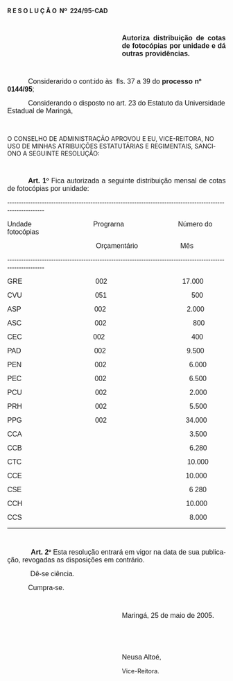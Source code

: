<body lang=PT-BR style='tab-interval:36.0pt'>

<div class=Section1>

<p class=MsoTitle><b>R E S O L U Ç Ã O<span style="mso-spacerun: yes"> 
</span>Nº<span style="mso-spacerun: yes">  </span>224/95-CAD<o:p></o:p></b></p>

<p class=MsoNormal><span style='font-size:12.0pt;mso-bidi-font-size:10.0pt;
font-family:Arial'><![if !supportEmptyParas]>&nbsp;<![endif]><o:p></o:p></span></p>

<p class=MsoNormal style='margin-left:7.0cm;text-align:justify'><b><span
style='font-size:12.0pt;mso-bidi-font-size:10.0pt;font-family:Arial'>Autoriza
distribuição de cotas de fotocópias por unidade e dá outras providências.<o:p></o:p></span></b></p>

<p class=MsoNormal><span style='font-size:12.0pt;mso-bidi-font-size:10.0pt;
font-family:Arial'><![if !supportEmptyParas]>&nbsp;<![endif]><o:p></o:p></span></p>

<p class=MsoNormal style='text-indent:36.0pt'><span style='font-size:12.0pt;
mso-bidi-font-size:10.0pt;font-family:Arial'>Considerarido o cont:ido às<span
style="mso-spacerun: yes">  </span>fls. 37 a 39 do <b>processo nº 0144/95</b>;<o:p></o:p></span></p>

<p class=MsoNormal style='text-indent:36.0pt'><span style='font-size:12.0pt;
mso-bidi-font-size:10.0pt;font-family:Arial'>Considerando o disposto no art. 23
do Estatuto da Universidade Estadual de Maringá,<o:p></o:p></span></p>

<p class=MsoNormal style='text-indent:36.0pt'><span style='font-size:12.0pt;
mso-bidi-font-size:10.0pt;font-family:Arial'><![if !supportEmptyParas]>&nbsp;<![endif]><o:p></o:p></span></p>

<p class=MsoBodyTextIndent>O CONSELHO DE ADMINISTRAÇÃO APROVOU E EU,
VICE-REITORA, NO USO DE MINHAS ATRIBUIÇÕES ESTATUTÁRIAS E REGIMENTAIS, SANCIONO
A SEGUINTE RESOLUÇÃO:</p>

<p class=MsoNormal><span style='font-size:12.0pt;mso-bidi-font-size:10.0pt;
font-family:Arial'><![if !supportEmptyParas]>&nbsp;<![endif]><o:p></o:p></span></p>

<p class=MsoNormal style='text-align:justify;text-indent:36.0pt'><b><span
style='font-size:12.0pt;mso-bidi-font-size:10.0pt;font-family:Arial'>Art. 1º </span></b><span
style='font-size:12.0pt;mso-bidi-font-size:10.0pt;font-family:Arial'>Fica
autorizada a seguinte distribuição mensal de cotas de fotocópias por unidade:<o:p></o:p></span></p>

<p class=MsoNormal style='text-align:justify'><span style='font-size:12.0pt;
mso-bidi-font-size:10.0pt;font-family:Arial'>--------------------------------------------------------------------------------------------------------------<o:p></o:p></span></p>

<p class=MsoNormal style='tab-stops:138.05pt 275.35pt 436.55pt'><span
style='font-size:12.0pt;mso-bidi-font-size:10.0pt;font-family:Arial'>Undade<span
style='mso-tab-count:1'>                                </span>Prograrna<span
style='mso-tab-count:1'>                            </span>Número do fotocópias<o:p></o:p></span></p>

<p class=MsoNormal style='tab-stops:138.05pt 275.35pt 436.55pt'><span
style='font-size:12.0pt;mso-bidi-font-size:10.0pt;font-family:Arial'><span
style='mso-tab-count:1'>                                              </span>Orçamentário<span
style='mso-tab-count:1'>                      </span>Mês<o:p></o:p></span></p>

<p class=MsoNormal style='tab-stops:138.05pt 275.35pt 436.55pt'><span
style='font-size:12.0pt;mso-bidi-font-size:10.0pt;font-family:Arial'>--------------------------------------------------------------------------------------------------------------<o:p></o:p></span></p>

<p class=MsoNormal style='tab-stops:138.05pt 275.35pt 436.55pt'><span
style='font-size:12.0pt;mso-bidi-font-size:10.0pt;font-family:Arial'>GRE<span
style='mso-tab-count:1'>                                      </span>002<span
style='mso-tab-count:1'>                                       </span>17.000<o:p></o:p></span></p>

<p class=MsoNormal style='tab-stops:138.05pt 275.35pt 436.55pt'><span
style='font-size:12.0pt;mso-bidi-font-size:10.0pt;font-family:Arial'>CVU<span
style='mso-tab-count:1'>                                      </span>051<span
style='mso-tab-count:1'>                                       </span><span
style="mso-spacerun: yes">     </span>500<o:p></o:p></span></p>

<p class=MsoNormal style='tab-stops:138.05pt 275.35pt 436.55pt'><span
style='font-size:12.0pt;mso-bidi-font-size:10.0pt;font-family:Arial'>ASP<span
style='mso-tab-count:1'>                                      </span>002<span
style='mso-tab-count:1'>                                       </span><span
style="mso-spacerun: yes">   </span>2.000<o:p></o:p></span></p>

<p class=MsoNormal style='tab-stops:138.05pt 275.35pt 436.55pt'><span
lang=ES-TRAD style='font-size:12.0pt;mso-bidi-font-size:10.0pt;font-family:
Arial;mso-ansi-language:ES-TRAD'>ASC<span style='mso-tab-count:1'>                                      </span>002<span
style='mso-tab-count:1'>                                       </span><span
style="mso-spacerun: yes">      </span>800<o:p></o:p></span></p>

<p class=MsoNormal style='tab-stops:138.05pt 275.35pt 436.55pt'><span
lang=ES-TRAD style='font-size:12.0pt;mso-bidi-font-size:10.0pt;font-family:
Arial;mso-ansi-language:ES-TRAD'>CEC<span style='mso-tab-count:1'>                                     </span>002<span
style='mso-tab-count:1'>                                       </span><span
style="mso-spacerun: yes">      </span>400<o:p></o:p></span></p>

<p class=MsoNormal style='tab-stops:138.05pt 275.35pt 436.55pt'><span
lang=ES-TRAD style='font-size:12.0pt;mso-bidi-font-size:10.0pt;font-family:
Arial;mso-ansi-language:ES-TRAD'>PAD<span style='mso-tab-count:1'>                                      </span>002<span
style='mso-tab-count:1'>                                       </span><span
style="mso-spacerun: yes">   </span>9.500<o:p></o:p></span></p>

<p class=MsoNormal style='tab-stops:138.05pt 275.35pt 436.55pt'><span
lang=ES-TRAD style='font-size:12.0pt;mso-bidi-font-size:10.0pt;font-family:
Arial;mso-ansi-language:ES-TRAD'>PEN<span style='mso-tab-count:1'>                                      </span>002<span
style='mso-tab-count:1'>                                       </span><span
style="mso-spacerun: yes">    </span>6.000<o:p></o:p></span></p>

<p class=MsoNormal style='tab-stops:138.05pt 275.35pt 436.55pt'><span
lang=ES-TRAD style='font-size:12.0pt;mso-bidi-font-size:10.0pt;font-family:
Arial;mso-ansi-language:ES-TRAD'>PEC<span style='mso-tab-count:1'>                                      </span>002<span
style='mso-tab-count:1'>                                       </span><span
style="mso-spacerun: yes">    </span>6.500<o:p></o:p></span></p>

<p class=MsoNormal style='tab-stops:138.05pt 275.35pt 436.55pt'><span
lang=ES-TRAD style='font-size:12.0pt;mso-bidi-font-size:10.0pt;font-family:
Arial;mso-ansi-language:ES-TRAD'>PCU<span style='mso-tab-count:1'>                                      </span>002<span
style='mso-tab-count:1'>                                       </span><span
style="mso-spacerun: yes">    </span>2.000<o:p></o:p></span></p>

<p class=MsoNormal style='tab-stops:138.05pt 275.35pt 436.55pt'><span
lang=ES-TRAD style='font-size:12.0pt;mso-bidi-font-size:10.0pt;font-family:
Arial;mso-ansi-language:ES-TRAD'>PRH<span style='mso-tab-count:1'>                                      </span>002<span
style='mso-tab-count:1'>                                       </span><span
style="mso-spacerun: yes">    </span>5.500<o:p></o:p></span></p>

<p class=MsoNormal style='tab-stops:138.05pt 275.35pt 436.55pt'><span
lang=ES-TRAD style='font-size:12.0pt;mso-bidi-font-size:10.0pt;font-family:
Arial;mso-ansi-language:ES-TRAD'>PPG<span style='mso-tab-count:1'>                                      </span>002<span
style='mso-tab-count:1'>                                       </span><span
style="mso-spacerun: yes">  </span>34.000<o:p></o:p></span></p>

<p class=MsoNormal style='tab-stops:138.05pt 275.35pt 436.55pt'><span
lang=ES-TRAD style='font-size:12.0pt;mso-bidi-font-size:10.0pt;font-family:
Arial;mso-ansi-language:ES-TRAD'>CCA<span style='mso-tab-count:2'>                                                                                   </span><span
style="mso-spacerun: yes">    </span>3.500<o:p></o:p></span></p>

<p class=MsoNormal style='tab-stops:138.05pt 275.35pt 436.55pt'><span
lang=ES-TRAD style='font-size:12.0pt;mso-bidi-font-size:10.0pt;font-family:
Arial;mso-ansi-language:ES-TRAD'>CCB<span style='mso-tab-count:2'>                                                                                   </span><span
style="mso-spacerun: yes">    </span>6.280<o:p></o:p></span></p>

<p class=MsoNormal style='tab-stops:138.05pt 275.35pt 436.55pt'><span
lang=EN-US style='font-size:12.0pt;mso-bidi-font-size:10.0pt;font-family:Arial;
mso-ansi-language:EN-US'>CTC<span style='mso-tab-count:2'>                                                                                    </span><span
style="mso-spacerun: yes">  </span>10.000<o:p></o:p></span></p>

<p class=MsoNormal style='tab-stops:138.05pt 275.35pt 436.55pt'><span
lang=EN-US style='font-size:12.0pt;mso-bidi-font-size:10.0pt;font-family:Arial;
mso-ansi-language:EN-US'>CCE<span style='mso-tab-count:2'>                                                                                   </span><span
style="mso-spacerun: yes">  </span>10.000<o:p></o:p></span></p>

<p class=MsoNormal style='tab-stops:138.05pt 275.35pt 436.55pt'><span
lang=EN-US style='font-size:12.0pt;mso-bidi-font-size:10.0pt;font-family:Arial;
mso-ansi-language:EN-US'>CSE<span style='mso-tab-count:2'>                                                                                   </span><span
style="mso-spacerun: yes">    </span>6 280<o:p></o:p></span></p>

<p class=MsoNormal style='tab-stops:138.05pt 275.35pt 436.55pt'><span
lang=EN-US style='font-size:12.0pt;mso-bidi-font-size:10.0pt;font-family:Arial;
mso-ansi-language:EN-US'>CCH<span style='mso-tab-count:2'>                                                                                   </span><span
style="mso-spacerun: yes">  </span>10.000<o:p></o:p></span></p>

<div style='border:none;border-bottom:solid windowtext .75pt;padding:0cm 0cm 1.0pt 0cm'>

<p class=MsoNormal style='tab-stops:138.05pt 275.35pt 436.55pt;border:none;
mso-border-bottom-alt:solid windowtext .75pt;padding:0cm;mso-padding-alt:0cm 0cm 1.0pt 0cm'><span
lang=EN-US style='font-size:12.0pt;mso-bidi-font-size:10.0pt;font-family:Arial;
mso-ansi-language:EN-US'>CCS<span style='mso-tab-count:2'>                                                                                   </span><span
style="mso-spacerun: yes">    </span>8.000<o:p></o:p></span></p>

</div>

<p class=MsoNormal style='text-align:justify'><b><span lang=EN-US
style='font-size:12.0pt;mso-bidi-font-size:10.0pt;font-family:Arial;mso-ansi-language:
EN-US'><![if !supportEmptyParas]>&nbsp;<![endif]><o:p></o:p></span></b></p>

<p class=MsoNormal style='text-align:justify'><b><span lang=EN-US
style='font-size:12.0pt;mso-bidi-font-size:10.0pt;font-family:Arial;mso-ansi-language:
EN-US'><span style='mso-tab-count:1'>            </span></span></b><b><span
style='font-size:12.0pt;mso-bidi-font-size:10.0pt;font-family:Arial'>Art. 2º</span></b><span
style='font-size:12.0pt;mso-bidi-font-size:10.0pt;font-family:Arial'> Esta
resolução entrará em vigor na data de sua publicação, revogadas as disposições
em contrário.<o:p></o:p></span></p>

<p class=MsoNormal style='text-align:justify'><span style='font-size:12.0pt;
mso-bidi-font-size:10.0pt;font-family:Arial'><span style='mso-tab-count:1'>            </span>Dê-se
ciência.<o:p></o:p></span></p>

<p class=MsoNormal style='text-align:justify;text-indent:36.0pt'><span
style='font-size:12.0pt;mso-bidi-font-size:10.0pt;font-family:Arial'>Cumpra-se.<o:p></o:p></span></p>

<p class=MsoNormal style='text-align:justify;text-indent:36.0pt'><span
style='font-size:12.0pt;mso-bidi-font-size:10.0pt;font-family:Arial'><![if !supportEmptyParas]>&nbsp;<![endif]><o:p></o:p></span></p>

<p class=MsoNormal style='text-align:justify;text-indent:7.0cm'><span
style='font-size:12.0pt;mso-bidi-font-size:10.0pt;font-family:Arial'>Maringá,
25 de maio de 2005.<o:p></o:p></span></p>

<p class=MsoNormal style='text-align:justify;text-indent:7.0cm'><span
style='font-size:12.0pt;mso-bidi-font-size:10.0pt;font-family:Arial'><![if !supportEmptyParas]>&nbsp;<![endif]><o:p></o:p></span></p>

<p class=MsoNormal style='text-align:justify;text-indent:7.0cm'><span
style='font-size:12.0pt;mso-bidi-font-size:10.0pt;font-family:Arial'><![if !supportEmptyParas]>&nbsp;<![endif]><o:p></o:p></span></p>

<p class=MsoNormal style='text-align:justify;text-indent:7.0cm'><span
style='font-size:12.0pt;mso-bidi-font-size:10.0pt;font-family:Arial'>Neusa
Altoé,<o:p></o:p></span></p>

<p class=MsoBodyTextIndent style='text-indent:7.0cm'>Vice-Reitora.</p>

</div>

</body>
